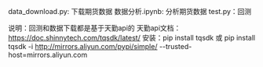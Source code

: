 data_download.py: 下载期货数据
数据分析.ipynb: 分析期货数据
test.py：回测

说明：回测和数据下载都是基于天勤api的
天勤api文档：https://doc.shinnytech.com/tqsdk/latest/
安装：pip install tqsdk 或 pip install tqsdk -i http://mirrors.aliyun.com/pypi/simple/ --trusted-host=mirrors.aliyun.com
